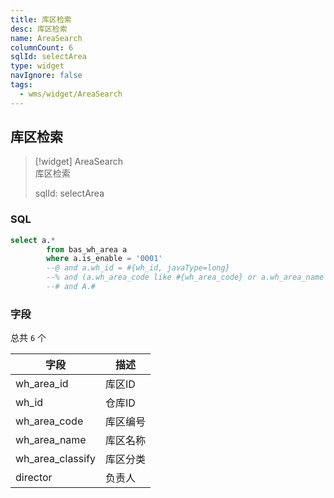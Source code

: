 ```yaml
---
title: 库区检索
desc: 库区检索
name: AreaSearch
columnCount: 6
sqlId: selectArea
type: widget
navIgnore: false
tags:
  - wms/widget/AreaSearch
---
```


## 库区检索
>[!widget] AreaSearch  
> 库区检索  
> 
> sqlId: selectArea
  
### SQL
```sql
select a.*
        from bas_wh_area a
        where a.is_enable = '0001'
        --@ and a.wh_id = #{wh_id, javaType=long}
        --% and (a.wh_area_code like #{wh_area_code} or a.wh_area_name like #{wh_area_code})
        --# and A.#
```

### 字段
总共 `6` 个

| 字段  | 描述  |
| --- | --- |
| wh_area_id | 库区ID |
| wh_id | 仓库ID |
| wh_area_code | 库区编号 |
| wh_area_name | 库区名称 |
| wh_area_classify | 库区分类 |
| director | 负责人 |

